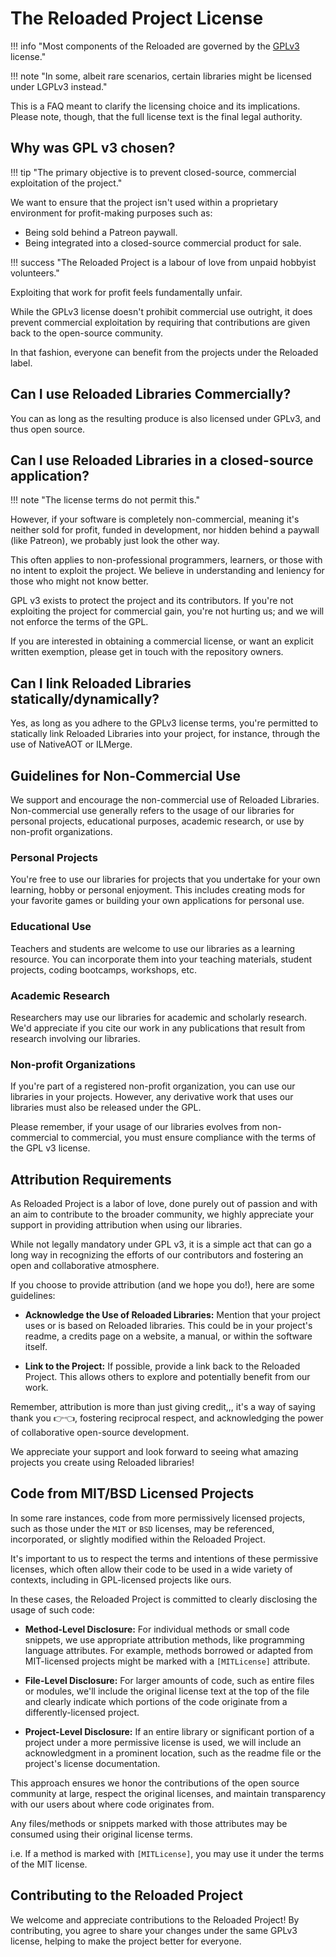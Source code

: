 # The Reloaded Project License

!!! info "Most components of the Reloaded are governed by the [GPLv3](https://www.gnu.org/licenses/gpl-3.0.en.html) license."

!!! note "In some, albeit rare scenarios, certain libraries might be licensed under LGPLv3 instead."

This is a FAQ meant to clarify the licensing choice and its implications.
Please note, though, that the full license text is the final legal authority.

## Why was GPL v3 chosen?

!!! tip "The primary objective is to prevent closed-source, commercial exploitation of the project."

We want to ensure that the project isn't used within a proprietary environment for
profit-making purposes such as:

- Being sold behind a Patreon paywall.
- Being integrated into a closed-source commercial product for sale.

!!! success "The Reloaded Project is a labour of love from unpaid hobbyist volunteers."

Exploiting that work for profit feels fundamentally unfair.

While the GPLv3 license doesn't prohibit commercial use outright, it does prevent commercial
exploitation by requiring that contributions are given back to the open-source community.

In that fashion, everyone can benefit from the projects under the Reloaded label.

## Can I use Reloaded Libraries Commercially?

You can as long as the resulting produce is also licensed under GPLv3, and thus open source.

## Can I use Reloaded Libraries in a closed-source application?

!!! note "The license terms do not permit this."

However, if your software is completely non-commercial, meaning it's neither
sold for profit, funded in development, nor hidden behind a paywall (like Patreon),
we probably just look the other way.

This often applies to non-professional programmers, learners, or those
with no intent to exploit the project. We believe in understanding and
leniency for those who might not know better.

GPL v3 exists to protect the project and its contributors. If you're not exploiting the project for commercial
gain, you're not hurting us; and we will not enforce the terms of the GPL.

If you are interested in obtaining a commercial license, or want an explicit written exemption,
please get in touch with the repository owners.

## Can I link Reloaded Libraries statically/dynamically?

Yes, as long as you adhere to the GPLv3 license terms, you're permitted to statically
link Reloaded Libraries into your project, for instance, through the use of NativeAOT or ILMerge.

## Guidelines for Non-Commercial Use

We support and encourage the non-commercial use of Reloaded Libraries.
Non-commercial use generally refers to the usage of our libraries for personal projects,
educational purposes, academic research, or use by non-profit organizations.

### Personal Projects
You're free to use our libraries for projects that you undertake
for your own learning, hobby or personal enjoyment. This includes creating mods for your
favorite games or building your own applications for personal use.

### Educational Use
Teachers and students are welcome to use our libraries as a learning
resource. You can incorporate them into your teaching materials, student projects, coding
bootcamps, workshops, etc.

### Academic Research
Researchers may use our libraries for academic and scholarly research.
We'd appreciate if you cite our work in any publications that result from research involving our libraries.

### Non-profit Organizations
If you're part of a registered non-profit organization,
you can use our libraries in your projects. However, any derivative work that uses our
libraries must also be released under the GPL.

Please remember, if your usage of our libraries evolves from non-commercial to commercial,
you must ensure compliance with the terms of the GPL v3 license.

## Attribution Requirements

As Reloaded Project is a labor of love, done purely out of passion and with an aim to contribute
to the broader community, we highly appreciate your support in providing attribution when using
our libraries.

While not legally mandatory under GPL v3, it is a simple act that can go a long
way in recognizing the efforts of our contributors and fostering an open and collaborative atmosphere.

If you choose to provide attribution (and we hope you do!), here are some guidelines:

- **Acknowledge the Use of Reloaded Libraries:** Mention that your project uses or is based on Reloaded libraries.
  This could be in your project's readme, a credits page on a website, a manual, or within the software itself.

- **Link to the Project:** If possible, provide a link back to the Reloaded Project.
  This allows others to explore and potentially benefit from our work.

Remember, attribution is more than just giving credit,,, it's a way of saying thank you 👉👈, fostering reciprocal
respect, and acknowledging the power of collaborative open-source development.

We appreciate your support and look forward to seeing what amazing projects you create using Reloaded libraries!

## Code from MIT/BSD Licensed Projects

In some rare instances, code from more permissively licensed projects, such as those under the
`MIT` or `BSD` licenses, may be referenced, incorporated, or slightly modified within the Reloaded Project.

It's important to us to respect the terms and intentions of these permissive licenses,
which often allow their code to be used in a wide variety of contexts, including in GPL-licensed projects like ours.

In these cases, the Reloaded Project is committed to clearly disclosing the usage of such code:

- **Method-Level Disclosure:** For individual methods or small code snippets, we use appropriate
  attribution methods, like programming language attributes. For example, methods borrowed or adapted
  from MIT-licensed projects might be marked with a `[MITLicense]` attribute.

- **File-Level Disclosure:** For larger amounts of code, such as entire files or modules, we'll include
  the original license text at the top of the file and clearly indicate which portions of the code originate
  from a differently-licensed project.

- **Project-Level Disclosure:** If an entire library or significant portion of a project under a more permissive
  license is used, we will include an acknowledgment in a prominent location, such as the readme file or the
  project's license documentation.

This approach ensures we honor the contributions of the open source community at large, respect the original
licenses, and maintain transparency with our users about where code originates from.

Any files/methods or snippets marked with those attributes may be consumed using their original license terms.

i.e. If a method is marked with `[MITLicense]`, you may use it under the terms of the MIT license.

## Contributing to the Reloaded Project

We welcome and appreciate contributions to the Reloaded Project!
By contributing, you agree to share your changes under the same GPLv3 license,
helping to make the project better for everyone.